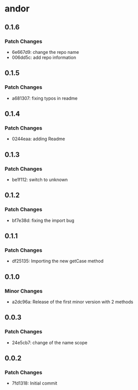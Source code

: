 # andor

## 0.1.6

### Patch Changes

- 6e667d9: change the repo name
- 006dd5c: add repo information

## 0.1.5

### Patch Changes

- a681307: fixing typos in readme

## 0.1.4

### Patch Changes

- 0244eaa: adding Readme

## 0.1.3

### Patch Changes

- be1f112: switch to unknown

## 0.1.2

### Patch Changes

- bf7e38d: fixing the import bug

## 0.1.1

### Patch Changes

- df25135: Importing the new getCase method

## 0.1.0

### Minor Changes

- a2dc96a: Release of the first minor version with 2 methods

## 0.0.3

### Patch Changes

- 24e5cb7: change of the name scope

## 0.0.2

### Patch Changes

- 7fd1318: Initial commit
